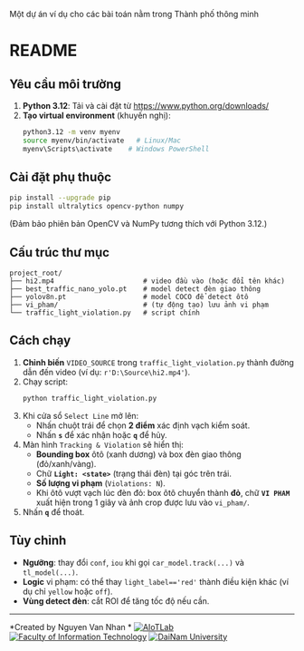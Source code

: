Một dự án ví dụ cho các bài toán nằm trong Thành phố thông minh

# README

## Yêu cầu môi trường

1. **Python 3.12**: Tải và cài đặt từ https://www.python.org/downloads/
2. **Tạo virtual environment** (khuyến nghị):
   ```bash
   python3.12 -m venv myenv
   source myenv/bin/activate   # Linux/Mac
   myenv\Scripts\activate    # Windows PowerShell
   ```

## Cài đặt phụ thuộc

```bash
pip install --upgrade pip
pip install ultralytics opencv-python numpy
```  
(Đảm bảo phiên bản OpenCV và NumPy tương thích với Python 3.12.)

## Cấu trúc thư mục

```
project_root/
├── hi2.mp4                      # video đầu vào (hoặc đổi tên khác)
├── best_traffic_nano_yolo.pt    # model detect đèn giao thông
├── yolov8n.pt                   # model COCO để detect ôtô
├── vi_pham/                     # (tự động tạo) lưu ảnh vi phạm
└── traffic_light_violation.py   # script chính
```  

## Cách chạy

1. **Chỉnh biến** `VIDEO_SOURCE` trong `traffic_light_violation.py` thành đường dẫn đến video (ví dụ: `r'D:\Source\hi2.mp4'`).
2. Chạy script:
   ```bash
   python traffic_light_violation.py
   ```
3. Khi cửa sổ `Select Line` mở lên:
   - Nhấn chuột trái để chọn **2 điểm** xác định vạch kiểm soát.
   - Nhấn **`s`** để xác nhận hoặc **`q`** để hủy.
4. Màn hình `Tracking & Violation` sẽ hiển thị:
   - **Bounding box** ôtô (xanh dương) và box đèn giao thông (đỏ/xanh/vàng).
   - Chữ **`Light: <state>`** (trạng thái đèn) tại góc trên trái.
   - **Số lượng vi phạm** (`Violations: N`).
   - Khi ôtô vượt vạch lúc đèn đỏ: box ôtô chuyển thành **đỏ**, chữ **`VI PHAM`** xuất hiện trong 1 giây và ảnh crop được lưu vào `vi_pham/`.
5. Nhấn **`q`** để thoát.

## Tùy chỉnh

- **Ngưỡng**: thay đổi `conf`, `iou` khi gọi `car_model.track(...)` và `tl_model(...)`.
- **Logic** vi phạm: có thể thay `light_label=='red'` thành điều kiện khác (ví dụ chỉ `yellow` hoặc `off`).
- **Vùng detect đèn**: cắt ROI để tăng tốc độ nếu cần.

---

*Created by Nguyen Van Nhan *
[![AIoTLab](https://img.shields.io/badge/AIoTLab-green?style=for-the-badge)](https://www.facebook.com/DNUAIoTLab)
[![Faculty of Information Technology](https://img.shields.io/badge/Faculty%20of%20Information%20Technology-blue?style=for-the-badge)](https://dainam.edu.vn/vi/khoa-cong-nghe-thong-tin)
[![DaiNam University](https://img.shields.io/badge/DaiNam%20University-orange?style=for-the-badge)](https://dainam.edu.vn)
